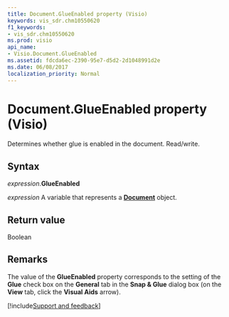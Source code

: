 ```yaml
---
title: Document.GlueEnabled property (Visio)
keywords: vis_sdr.chm10550620
f1_keywords:
- vis_sdr.chm10550620
ms.prod: visio
api_name:
- Visio.Document.GlueEnabled
ms.assetid: fdcda6ec-2390-95e7-d5d2-2d1048991d2e
ms.date: 06/08/2017
localization_priority: Normal
---
```



# Document.GlueEnabled property (Visio)

Determines whether glue is enabled in the document. Read/write.


## Syntax

_expression_.**GlueEnabled**

_expression_ A variable that represents a **[Document](Visio.Document.md)** object.


## Return value

Boolean


## Remarks

The value of the **GlueEnabled** property corresponds to the setting of the **Glue** check box on the **General** tab in the **Snap & Glue** dialog box (on the **View** tab, click the **Visual Aids** arrow).

[!include[Support and feedback](~/includes/feedback-boilerplate.md)]